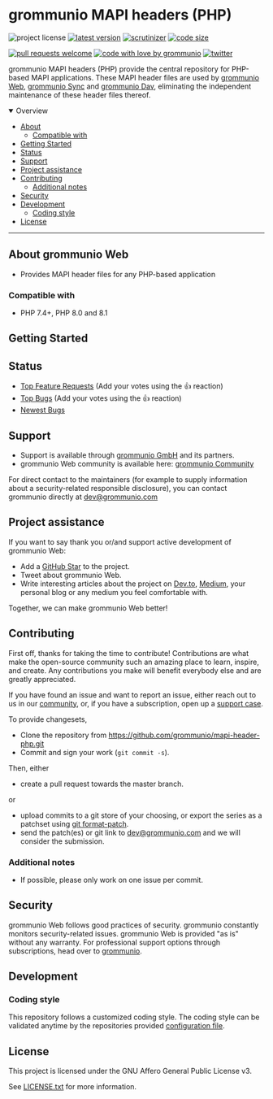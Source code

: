 # grommunio MAPI headers (PHP)

![project license](https://img.shields.io/badge/license-AGPL--3.0-orange)
[![latest version](https://shields.io/github/v/tag/grommunio/mapi-header-php)](https://github.com/grommunio/mapi-header-php/tags)
[![scrutinizer](https://img.shields.io/scrutinizer/build/g/grommunio/mapi-header-php)](https://scrutinizer-ci.com/g/grommunio/mapi-header-php/)
[![code size](https://img.shields.io/github/languages/code-size/grommunio/mapi-header-php)](https://github.com/grommunio/mapi-header-php)

[![pull requests welcome](https://img.shields.io/badge/PRs-welcome-ff69b4.svg)](https://github.com/grommunio/mapi-header-php/issues?q=is%3Aissue+is%3Aopen+label%3A%22help+wanted%22)
[![code with love by grommunio](https://img.shields.io/badge/%3C%2F%3E%20with%20%E2%99%A5%20by-grommunio-ff1414.svg)](https://grommunio.com)
[![twitter](https://img.shields.io/twitter/follow/grommunio?style=social)](https://twitter.com/grommunio)

grommunio MAPI headers (PHP) provide the central repository for PHP-based MAPI applications. These MAPI header files are used by [grommunio Web](https://github.com/grommunio/grommunio-web), [grommunio Sync](https://github.com/grommunio/grommunio-sync) and [grommunio Dav](https://github.com/grommunio/grommunio-dav), eliminating the independent maintenance of these header files thereof.

<details open="open">
<summary>Overview</summary>

- [About](#about)
  - [Compatible with](#compatible-with)
- [Getting Started](#getting-started)
- [Status](#status)
- [Support](#support)
- [Project assistance](#project-assistance)
- [Contributing](#contributing)
  - [Additional notes](#additional-notes)
- [Security](#security)
- [Development](#development)
  - [Coding style](#coding-style)
- [License](#license)

</details>

---

## About grommunio Web

- Provides MAPI header files for any PHP-based application

### Compatible with

- PHP 7.4+, PHP 8.0 and 8.1

## Getting Started

## Status

- [Top Feature Requests](https://github.com/grommunio/mapi-header-php/issues?q=label%3Aenhancement+is%3Aopen+sort%3Areactions-%2B1-desc) (Add your votes using the 👍 reaction)
- [Top Bugs](https://github.com/grommunio/mapi-header-php/issues?q=is%3Aissue+is%3Aopen+label%3Abug+sort%3Areactions-%2B1-desc) (Add your votes using the 👍 reaction)
- [Newest Bugs](https://github.com/grommunio/mapi-header-php/issues?q=is%3Aopen+is%3Aissue+label%3Abug)

## Support

- Support is available through [grommunio GmbH](https://grommunio.com) and its partners.
- grommunio Web community is available here: [grommunio Community](https://community.grommunio.com)

For direct contact to the maintainers (for example to supply information about a security-related responsible disclosure), you can contact grommunio directly at [dev@grommunio.com](mailto:dev@grommunio.com)

## Project assistance

If you want to say thank you or/and support active development of grommunio Web:

- Add a [GitHub Star](https://github.com/grommunio/mapi-header-php) to the project.
- Tweet about grommunio Web.
- Write interesting articles about the project on [Dev.to](https://dev.to/), [Medium](https://medium.com/), your personal blog or any medium you feel comfortable with.

Together, we can make grommunio Web better!

## Contributing

First off, thanks for taking the time to contribute! Contributions are what make the open-source community such an amazing place to learn, inspire, and create. Any contributions you make will benefit everybody else and are greatly appreciated.

If you have found an issue and want to report an issue, either reach out to us in our [community](https://community.grommunio.com), or, if you have a subscription, open up a [support case](https://grommunio.com/).

To provide changesets,

- Clone the repository from https://github.com/grommunio/mapi-header-php.git
- Commit and sign your work (```git commit -s```).

Then, either

- create a pull request towards the master branch.

or

- upload commits to a git store of your choosing, or export the series as a patchset using [git format-patch](https://git-scm.com/docs/git-format-patch).
- send the patch(es) or git link to [dev@grommunio.com](mailto:dev@grommunio.com) and we will consider the submission.

### Additional notes

- If possible, please only work on one issue per commit.

## Security

grommunio Web follows good practices of security. grommunio constantly monitors security-related issues.
grommunio Web is provided "as is" without any warranty. For professional support options through subscriptions, head over to [grommunio](https://grommunio.com).

## Development

### Coding style

This repository follows a customized coding style. The coding style can be validated anytime by the repositories provided [configuration file](.phpcs).

## License

This project is licensed under the GNU Affero General Public License v3.

See [LICENSE.txt](LICENSE.txt) for more information.
